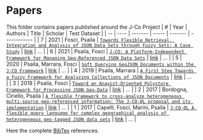 # Papers
This folder contains papers published around the J-Co Project
| #  | Year | Authors | Title | Scholar | Test Dataset |
| -- | ---- | ------- | ----- | ------- | ------------ |
| 7 | 2021 | Fosci, Psaila | [`Towards Flexible Retrieval, Integration and Analysis of JSON Data Sets through Fuzzy Sets: A Case Study`](/papers/paper3.pdf) | [link](https://scholar.google.com/scholar?hl=it&as_sdt=0%2C5&q=Towards+Flexible+Retrieval%2C+Integration+and+Analysis+of+JSON+Data+Sets+through+Fuzzy+Sets%3A+A+Case+Study&btnG=) | ... |
| 6 | 2021 | Psaila, Fosci | [`J-CO: A Platform-Independent Framework for Managing Geo-Referenced JSON Data Sets`](/papers/paper3.pdf) | [link](https://scholar.google.com/scholar?hl=it&as_sdt=0%2C5&q=J-CO%3A+A+Platform-Independent+Framework+for+Managing+Geo-Referenced+JSON+Data+Sets&btnG=) | ... |
| 5 | 2020 | Psaila, Marrara, Fosci | [`Soft Querying GeoJSON Documents within the J-CO Framework`](/papers/paper3.pdf) | [link](https://scholar.google.com/scholar?hl=it&as_sdt=0%2C5&q=Soft+Querying+GeoJSON+Documents+within+the+J-CO+Framework&btnG=) | ... |
| 4 | 2019 | Psaila, Marrara | [`A First Step Towards a Fuzzy Framework for Analyzing Collections of JSON Documents`](/papers/paper3.pdf) | [link](https://scholar.google.com/scholar?hl=it&as_sdt=0%2C5&q=A+First+Step+Towards+a+Fuzzy+Framework+for+Analyzing+Collections+of+JSON+Documents&btnG=) | ... |
| 3 | 2018 | Psaila, Fosci | [`Toward an Anayist-Oriented Polystore Framework for Processing JSON Geo-Data`](/papers/paper3.pdf) | [link](https://scholar.google.com/scholar?hl=it&as_sdt=0%2C5&q=Toward+an+Anayist-Oriented+Polystore+Framework+for+Processing+JSON+Geo-Data&btnG=) | ... |
| 2 | 2017 | Bordogna, Ciriello, Psaila | [`A flexible framework to cross-analyze heterogeneous multi-source geo-referenced information: The J-CO-QL proposal and its implementation`](/papers/paper2.pdf) | [link](https://scholar.google.com/scholar?hl=it&as_sdt=0%2C5&q=A+flexible+framework+to+cross-analyze+heterogeneous+multi-source+geo-referenced+information%3A+The+J-CO-QL+proposal+and+its+implementation&btnG=) | ... |
| 1 | 2017 | Capelli, Fosci, Marini, Psaila | [`J-CO-QL A flexible query language for complex geographical analysis of heterogeneous geo-tagged JSON data sets`](/papers/J-CO-QL.A.flexible.query.language.for.complex.geographical.analysis.of.heterogeneous.geo-tagged.JSON.data.sets.pdf) | [link](https://scholar.google.com/scholar?hl=it&as_sdt=0%2C5&q=J-CO-QL+A+flexible+query+language+for+complex+geographical+analysis+of+heterogeneous+geo-tagged+JSON+data+sets&btnG=) | ... |

Here the complete [BibTex](/papers/BibTex.tex) references.


